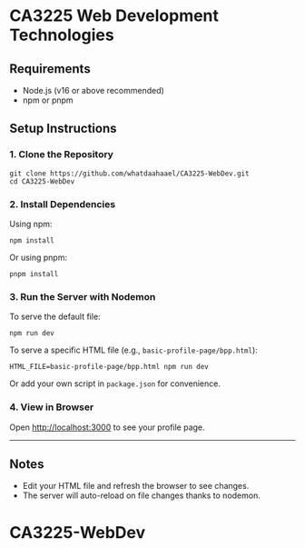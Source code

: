 # CA3225 Web Development Technologies

## Requirements
- Node.js (v16 or above recommended)
- npm or pnpm

## Setup Instructions

### 1. Clone the Repository
```
git clone https://github.com/whatdaahaael/CA3225-WebDev.git
cd CA3225-WebDev
```

### 2. Install Dependencies
Using npm:
```
npm install
```
Or using pnpm:
```
pnpm install
```

### 3. Run the Server with Nodemon
To serve the default file:
```
npm run dev
```

To serve a specific HTML file (e.g., `basic-profile-page/bpp.html`):
```
HTML_FILE=basic-profile-page/bpp.html npm run dev
```

Or add your own script in `package.json` for convenience.

### 4. View in Browser
Open [http://localhost:3000](http://localhost:3000) to see your profile page.

---

## Notes
- Edit your HTML file and refresh the browser to see changes.
- The server will auto-reload on file changes thanks to nodemon.
# CA3225-WebDev
